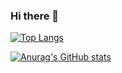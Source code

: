 ### Hi there 👋

[![Top Langs](https://github-readme-stats.vercel.app/api/top-langs/?username=ShinryuZz&layout=compact&theme=onedark&count_private=true
)](https://github.com/anuraghazra/github-readme-stats)

[![Anurag's GitHub stats](https://github-readme-stats.vercel.app/api?username=ShinryuZz&theme=onedark&show_icons=true&count_private=true)](https://github.com/anuraghazra/github-readme-stats)


<!--
**ShinryuZz/shinryuzz** is a ✨ _special_ ✨ repository because its `README.md` (this file) appears on your GitHub profile.

Here are some ideas to get you started:

- 🔭 I’m currently working on ...
- 🌱 I’m currently learning ...
- 👯 I’m looking to collaborate on ...
- 🤔 I’m looking for help with ...
- 💬 Ask me about ...
- 📫 How to reach me: ...
- 😄 Pronouns: ...
- ⚡ Fun fact: ...
-->
